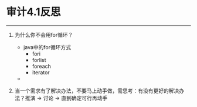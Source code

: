 # 审计4.1反思 #

----------
1. 为什么你不会用for循环？

	- java中的for循环方式
		- fori
		- forlist
		- foreach
		- iterator
	-
2. 当一个需求有了解决办法，不要马上动手做，需思考：有没有更好的解决办法？推演 -> 讨论 -> 直到确定可行再动手